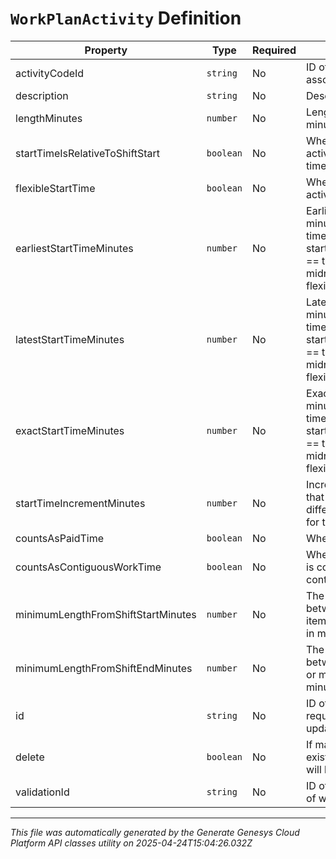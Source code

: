 # `WorkPlanActivity` Definition

| Property | Type | Required | Description |
|----------|------|----------|-------------|
| activityCodeId | `string` | No | ID of the activity code associated with this activity |
| description | `string` | No | Description of the activity |
| lengthMinutes | `number` | No | Length of the activity in minutes |
| startTimeIsRelativeToShiftStart | `boolean` | No | Whether the start time of the activity is relative to the start time of the shift it belongs to |
| flexibleStartTime | `boolean` | No | Whether the start time of the activity is flexible |
| earliestStartTimeMinutes | `number` | No | Earliest activity start in offset minutes relative to shift start time if startTimeIsRelativeToShiftStart == true else its based on midnight. Used if flexibleStartTime == true |
| latestStartTimeMinutes | `number` | No | Latest activity start in offset minutes relative to shift start time if startTimeIsRelativeToShiftStart == true else its based on midnight. Used if flexibleStartTime == true |
| exactStartTimeMinutes | `number` | No | Exact activity start in offset minutes relative to shift start time if startTimeIsRelativeToShiftStart == true else its based on midnight. Used if flexibleStartTime == false |
| startTimeIncrementMinutes | `number` | No | Increment in offset minutes that would contribute to different possible start times for the activity |
| countsAsPaidTime | `boolean` | No | Whether the activity is paid |
| countsAsContiguousWorkTime | `boolean` | No | Whether the activity duration is counted towards contiguous work time |
| minimumLengthFromShiftStartMinutes | `number` | No | The minimum duration between shift start and shift item (e.g., break or meal) start in minutes |
| minimumLengthFromShiftEndMinutes | `number` | No | The minimum duration between shift item (e.g., break or meal) end and shift end in minutes |
| id | `string` | No | ID of the activity. This is required only for the case of updating an existing activity |
| delete | `boolean` | No | If marked true for updating an existing activity, the activity will be permanently deleted |
| validationId | `string` | No | ID of the activity in the context of work plan validation |

---

*This file was automatically generated by the Generate Genesys Cloud Platform API classes utility on 2025-04-24T15:04:26.032Z*